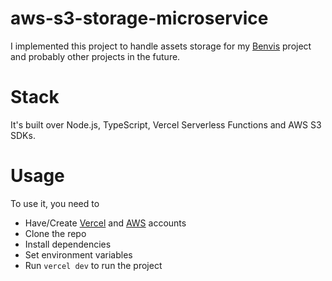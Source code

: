 # aws-s3-storage-microservice

I implemented this project to handle assets storage for my [Benvis](https://github.com/mohsen-d/Benvis) project and probably other projects in the future.

# Stack

It's built over Node.js, TypeScript, Vercel Serverless Functions and AWS S3 SDKs.

# Usage

To use it, you need to

- Have/Create [Vercel](https://vercel.com/signup) and [AWS](https://aws.amazon.com/) accounts
- Clone the repo
- Install dependencies
- Set environment variables
- Run `vercel dev` to run the project
